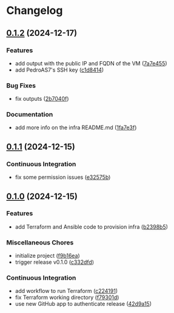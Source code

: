 # Changelog

## [0.1.2](https://github.com/lentidas/DAI-2425-PW3/compare/v0.1.1...v0.1.2) (2024-12-17)


### Features

* add output with the public IP and FQDN of the VM ([7a7e455](https://github.com/lentidas/DAI-2425-PW3/commit/7a7e4554f350b8f65ae2775353f7480633e3d5de))
* add PedroAS7's SSH key ([c1d8414](https://github.com/lentidas/DAI-2425-PW3/commit/c1d8414757d38a8e015205dbe59a49b13786fa45))


### Bug Fixes

* fix outputs ([2b7040f](https://github.com/lentidas/DAI-2425-PW3/commit/2b7040f49f361d350d821783422d6bc13ce66844))


### Documentation

* add more info on the infra README.md ([1fa7e3f](https://github.com/lentidas/DAI-2425-PW3/commit/1fa7e3f108ccc04ca9e5a5b4916d1cbc8d1af228))

## [0.1.1](https://github.com/lentidas/DAI-2425-PW3/compare/v0.1.0...v0.1.1) (2024-12-15)


### Continuous Integration

* fix some permission issues ([e32575b](https://github.com/lentidas/DAI-2425-PW3/commit/e32575ba92873d0bfb9f6c76538f3b421b7fe8e1))

## [0.1.0](https://github.com/lentidas/DAI-2425-PW3/compare/v0.1.0...v0.1.0) (2024-12-15)


### Features

* add Terraform and Ansible code to provision infra ([b2398b5](https://github.com/lentidas/DAI-2425-PW3/commit/b2398b5f91a580f1de88f0e9fc4eb854b9138c95))


### Miscellaneous Chores

* initialize project ([f9b16ea](https://github.com/lentidas/DAI-2425-PW3/commit/f9b16eafdfdc5370eb11eb0c9a13c84af09e3080))
* trigger release v0.1.0 ([c332dfd](https://github.com/lentidas/DAI-2425-PW3/commit/c332dfde72aa172edc3f3ab9a60065e96e4b326a))


### Continuous Integration

* add workflow to run Terraform ([c224191](https://github.com/lentidas/DAI-2425-PW3/commit/c22419171ac5a0e8363694616f2cf469163a2d6e))
* fix Terraform working directory ([f79301d](https://github.com/lentidas/DAI-2425-PW3/commit/f79301d18bfb75177e124c64d7981c923a925687))
* use new GitHub app to authenticate release ([42d9a15](https://github.com/lentidas/DAI-2425-PW3/commit/42d9a15739530cc2d138a7d4b44c081e913e93e5))
